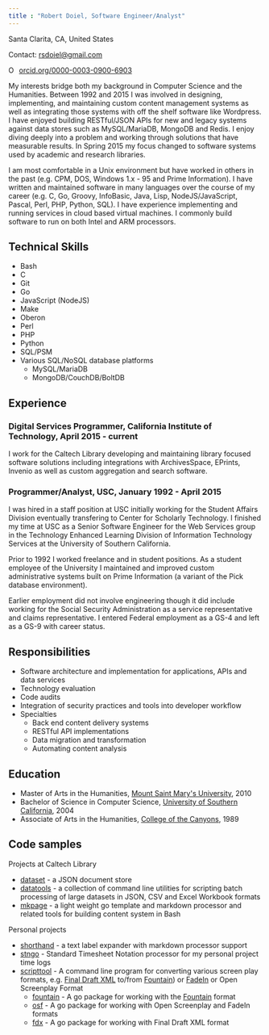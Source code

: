 ```yaml
---
title : "Robert Doiel, Software Engineer/Analyst"
---
```


Santa Clarita, CA, United States

Contact: rsdoiel@gmail.com

<a href="https://orcid.org/0000-0003-0900-6903" target="orcid.widget" rel="noopener noreferrer" style="vertical-align:top;"><img src="https://orcid.org/sites/default/files/images/orcid_16x16.png" style="width:1em;margin-right:.5em;" alt="ORCID iD icon">orcid.org/0000-0003-0900-6903</a>

My interests bridge both my background in Computer Science and the Humanities. Between 1992 and 2015 I was involved in designing, implementing, and maintaining custom content management systems as well as integrating those systems with off the shelf software like Wordpress. I have enjoyed building RESTful/JSON APIs for new and legacy systems against data stores such as MySQL/MariaDB, MongoDB and Redis. I enjoy diving deeply into a problem and working through solutions that have measurable results. In Spring 2015 my focus changed to software systems used by academic and research libraries.

I am most comfortable in a Unix environment but have worked in others in the past (e.g. CPM, DOS, Windows  1.x - 95 and Prime Information). I have written and maintained software in many languages over the course of my career (e.g. C, Go, Groovy, InfoBasic, Java, Lisp, NodeJS/JavaScript, Pascal, Perl, PHP, Python, SQL). I have experience implementing and running services in cloud based virtual machines. I commonly build software to run on both Intel and ARM processors.


Technical Skills
----------------

+ Bash
+ C
+ Git
+ Go
+ JavaScript (NodeJS)
+ Make
+ Oberon
+ Perl
+ PHP
+ Python
+ SQL/PSM
+ Various SQL/NoSQL database platforms
    + MySQL/MariaDB
    + MongoDB/CouchDB/BoltDB


Experience
----------

### Digital Services Programmer, California Institute of Technology, April 2015 - current

I work for the Caltech Library developing and maintaining library focused software solutions including integrations with ArchivesSpace, EPrints, Invenio as well as custom aggregation and search software.


### Programmer/Analyst, USC, January 1992 - April 2015

I was hired in a staff position at USC initially working for the Student Affairs Division eventually transfering to Center for Scholarly Technology. I finished my time at USC as a Senior Software Engineer for the Web Services group in the Technology Enhanced Learning Division of Information Technology Services at the University of Southern California.

Prior to 1992 I worked freelance and in student positions. As a student employee of the University I maintained and improved custom administrative systems built on Prime Information (a variant of the Pick database environment).

Earlier employment did not involve engineering though it did include working for the Social Security Administration as a service representative and claims representative. I entered Federal employment as a GS-4 and left as a GS-9 with career status.


Responsibilities
----------------

+ Software architecture and implementation for applications, APIs and data services
+ Technology evaluation
+ Code audits
+ Integration of security practices and tools into developer workflow
+ Specialties
    + Back end content delivery systems
    + RESTful API implementations
    + Data migration and transformation
    + Automating content analysis


Education
---------

+ Master of Arts in the Humanities, [Mount Saint Mary's University](http://www.msmu.edu), 2010
+ Bachelor of Science in Computer Science, [University of Southern California](http://www.usc.edu), 2004
+ Associate of Arts in the Humanities, [College of the Canyons](https://www.canyons.edu), 1989


Code samples
------------

Projects at Caltech Library

+ [dataset](https://github.com/caltechlibrary/dataset) - a JSON document store
+ [datatools](https://github.com/caltechlibrary/datatools) - a collection of command line utilities for scripting batch processing of large datasets in JSON, CSV and Excel Workbook formats
+ [mkpage](https://caltechlibrary.github.io/mkpage) - a light weight go template and markdown processor and related tools for building content system in Bash

Personal projects

+ [shorthand](https://rsdoiel.github.io/shorthand) - a text label expander with markdown processor support
+ [stngo](https://rsdoiel.github.io/stngo) - Standard Timesheet Notation processor for my personal project time logs
+ [scripttool](https://rsdoiel.github.io/scripttool/) - A command line program for converting various screen play formats, e.g. [Final Draft XML](https://www.finaldraft.com/) to/from [Fountain](https://fountain.io)) or [FadeIn](https://www.fadeinpro.com/) or Open Screenplay Format
    + [fountain](https://rsdoiel.github.io/fountain) - A go package for working with the [Fountain](https://fountain.io) format
    + [osf](https://rsdoiel.github.io/osf) - A go package for working with Open Screenplay and FadeIn formats
    + [fdx](https://rsdoiel.github.io/fdx) - A go package for working with Final Draft XML format
